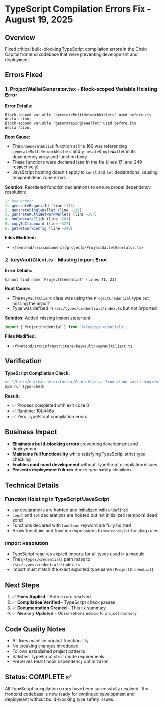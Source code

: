 # TypeScript Compilation Errors Fix - August 19, 2025

## Overview
Fixed critical build-blocking TypeScript compilation errors in the Chain Capital frontend codebase that were preventing development and deployment.

## Errors Fixed

### 1. ProjectWalletGenerator.tsx - Block-scoped Variable Hoisting Error

**Error Details:**
```
Block-scoped variable 'generateMultiNetworkWallets' used before its declaration.
Block-scoped variable 'generateSingleWallet' used before its declaration.
```

**Root Cause:**
- The `onGenerateClick` function at line 169 was referencing `generateMultiNetworkWallets` and `generateSingleWallet` in its dependency array and function body
- These functions were declared later in the file (lines 171 and 249 respectively)
- JavaScript hoisting doesn't apply to `const` and `let` declarations, causing temporal dead zone errors

**Solution:**
Reordered function declarations to ensure proper dependency resolution:

```typescript
// New order:
1. generateRequestId (line ~113)
2. generateSingleWallet (line ~116)
3. generateMultiNetworkWallets (line ~184)
4. onGenerateClick (line ~281) 
5. copyToClipboard (line ~327)
6. getNetworkConfig (line ~340)
```

**Files Modified:**
- `/frontend/src/components/projects/ProjectWalletGenerator.tsx`

### 2. keyVaultClient.ts - Missing Import Error

**Error Details:**
```
Cannot find name 'ProjectCredential' (lines 21, 23)
```

**Root Cause:**
- The `KeyVaultClient` class was using the `ProjectCredential` type but missing the import
- Type was defined in `/src/types/credentials/index.ts` but not imported

**Solution:**
Added missing import statement:

```typescript
import { ProjectCredential } from '@/types/credentials';
```

**Files Modified:**
- `/frontend/src/infrastructure/keyVault/keyVaultClient.ts`

## Verification

**TypeScript Compilation Check:**
```bash
cd "/Users/neilbatchelor/Cursor/Chain Capital Production-build-progress/frontend"
npm run type-check
```

**Result:**
- ✅ Process completed with exit code 0
- ✅ Runtime: 101.446s
- ✅ Zero TypeScript compilation errors

## Business Impact

- **Eliminates build-blocking errors** preventing development and deployment
- **Maintains full functionality** while satisfying TypeScript strict type checking
- **Enables continued development** without TypeScript compilation issues
- **Prevents deployment failures** due to type safety violations

## Technical Details

### Function Hoisting in TypeScript/JavaScript
- `var` declarations are hoisted and initialized with `undefined`
- `const` and `let` declarations are hoisted but not initialized (temporal dead zone)
- Functions declared with `function` keyword are fully hoisted
- Arrow functions and function expressions follow `const`/`let` hoisting rules

### Import Resolution
- TypeScript requires explicit imports for all types used in a module
- The `@/types/credentials` path maps to `/src/types/credentials/index.ts`
- Import must match the exact exported type name (`ProjectCredential`)

## Next Steps

1. ✅ **Fixes Applied** - Both errors resolved
2. ✅ **Compilation Verified** - TypeScript check passes
3. ✅ **Documentation Created** - This fix summary
4. ✅ **Memory Updated** - Observations added to project memory

## Code Quality Notes

- All fixes maintain original functionality
- No breaking changes introduced
- Follows established project patterns
- Satisfies TypeScript strict mode requirements
- Preserves React hook dependency optimization

## Status: COMPLETE ✅

All TypeScript compilation errors have been successfully resolved. The frontend codebase is now ready for continued development and deployment without build-blocking type safety issues.
